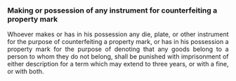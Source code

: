 ### Making or possession of any instrument for counterfeiting a property mark
<div style="text-align: justify">

Whoever makes or has in his possession any die, plate, or other instrument for the purpose of counterfeiting a property mark, or has in his possession a property mark for the purpose of denoting that any goods belong to a person to whom they do not belong, shall be punished with imprisonment of either description for a term which may extend to three years, or with a fine, or with both.

</div>
